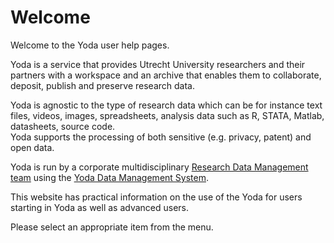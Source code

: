 # Welcome
Welcome to the Yoda user help pages. 

Yoda is a service that provides Utrecht University researchers and their partners with a workspace and an archive that enables them 
to collaborate, deposit, publish and preserve research data.

Yoda is agnostic to the type of research data which can be for instance text 
files, videos, images, spreadsheets, analysis data such as R, STATA, Matlab, datasheets, source code.  
Yoda supports the processing of both sensitive (e.g. privacy, patent) and open data.
 
Yoda is run by a corporate multidisciplinary 
[Research Data Management team](https://uu.nl/rdm)
using the [Yoda Data Management System](https://github.com/search?q=topic:yoda+org:UtrechtUniversity).

This website has practical information on the use of the Yoda for users starting in Yoda as well as advanced users.

Please select an appropriate item from the menu.
